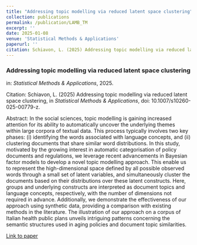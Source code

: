 ```yaml
---
title: "Addressing topic modelling via reduced latent space clustering"
collection: publications
permalink: /publication/LAMB_TM
excerpt: ''
date: 2025-01-08
venue: 'Statistical Methods & Applications'
paperurl: ''
citation: Schiavon, L. (2025) Addressing topic modelling via reduced latent space clustering, in <i>Statistical Methods & Applications</i>. doi: 10.1007/s10260-025-00779-z.
---
```


### Addressing topic modelling via reduced latent space clustering
in: _Statistical Methods & Applications_, 2025.

Citation: Schiavon, L. (2025) Addressing topic modelling via reduced latent space clustering, in <i>Statistical Methods & Applications</i>, doi: 10.1007/s10260-025-00779-z.

Abstract: In the social sciences, topic modelling is gaining increased attention for its ability to automatically uncover the underlying themes within large corpora of textual data.
This process typically involves two key phases: (i) identifying the words associated with language concepts, and (ii) clustering documents that share similar word distributions.
In this study, motivated by the growing interest in automatic categorisation of policy documents and regulations, we leverage recent advancements in Bayesian factor models to develop a novel topic modelling approach.
This enable us to represent the high-dimensional space defined by all possible observed words through a small set of latent variables, and simultaneously cluster the documents based on their distributions over these latent
constructs. Here, groups and underlying constructs are interpreted as document topics and language concepts, respectively, with the number of dimensions not required in advance.
Additionally, we demonstrate the effectiveness of our approach using synthetic data, providing a comparison with existing methods in the literature.
The illustration of our approach on a corpus of Italian health public plans unveils intriguing patterns concerning the semantic structures used in aging policies and document topic similarities.

[Link to paper](https://link.springer.com/article/10.1007/s10260-025-00779-z#article-info)

